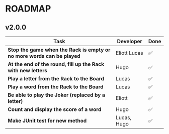 # ROADMAP

## v2.0.0
| Task                                                                    | Developer    | Done |
|-------------------------------------------------------------------------|--------------| - |
| **Stop the game when the Rack is empty or no more words can be played** | Eliott Lucas | ✅ |
| **At the end of the round, fill up the Rack with new letters**          | Hugo         | ✅ |
| **Play a letter from the Rack to the Board**                            | Lucas        | ✅ |
| **Play a word from the Rack to the Board**                              | Lucas        | ✅ |
| **Be able to play the Joker (replaced by a letter)**                    | Eliott       | ✅ |
| **Count and display the score of a word**                               | Hugo         | ✅ |
| **Make JUnit test for new method**                                      | Lucas, Hugo  | ✅ |